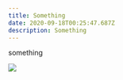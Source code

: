 ```yaml
---
title: Something
date: 2020-09-18T00:25:47.687Z
description: Something
---
```

something

![](/img/pp.jpg)